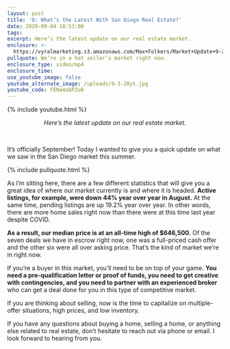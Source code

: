 ```yaml
---
layout: post
title: 'Q: What’s the Latest With San Diego Real Estate?'
date: 2020-09-04 18:53:00
tags:
excerpt: Here’s the latest update on our real estate market.
enclosure: >-
  https://vyralmarketing.s3.amazonaws.com/Max+Folkers/Market+Update+9-2-20+(1).mp4
pullquote: We’re in a hot seller’s market right now.
enclosure_type: video/mp4
enclosure_time:
use_youtube_image: false
youtube_alternate_image: /uploads/9-3-20yt.jpg
youtube_code: FENa4obPZu8
---
```


{% include youtube.html %}

<center><em>Here&rsquo;s the latest update on our real estate market.</em></center>

&nbsp;

It’s officially September\! Today I wanted to give you a quick update on what we saw in the San Diego market this summer.

{% include pullquote.html %}

As I’m sitting here, there are a few different statistics that will give you a great idea of where our market currently is and where it is headed. **Active listings, for example, were down 44% year over year in August.** At the same time, pending listings are up 19.2% year over year. In other words, there are more home sales right now than there were at this time last year despite COVID.&nbsp;

**As a result, our median price is at an all-time high of $646,500.** Of the seven deals we have in escrow right now, one was a full-priced cash offer and the other six were all over asking price. That’s the kind of market we’re in right now.

If you’re a buyer in this market, you’ll need to be on top of your game. **You need a pre-qualification letter or proof of funds, you need to get creative with contingencies, and you need to partner with an experienced broker** who can get a deal done for you in this type of competitive market.

If you are thinking about selling, now is the time to capitalize on multiple-offer situations, high prices, and low inventory.

If you have any questions about buying a home, selling a home, or anything else related to real estate, don’t hesitate to reach out via phone or email. I look forward to hearing from you.

&nbsp;